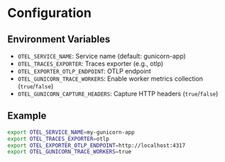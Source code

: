 # Configuration

## Environment Variables

- `OTEL_SERVICE_NAME`: Service name (default: gunicorn-app)
- `OTEL_TRACES_EXPORTER`: Traces exporter (e.g., otlp)
- `OTEL_EXPORTER_OTLP_ENDPOINT`: OTLP endpoint
- `OTEL_GUNICORN_TRACE_WORKERS`: Enable worker metrics collection (`true`/`false`)
- `OTEL_GUNICORN_CAPTURE_HEADERS`: Capture HTTP headers (`true`/`false`)

## Example

```bash
export OTEL_SERVICE_NAME=my-gunicorn-app
export OTEL_TRACES_EXPORTER=otlp
export OTEL_EXPORTER_OTLP_ENDPOINT=http://localhost:4317
export OTEL_GUNICORN_TRACE_WORKERS=true
```

